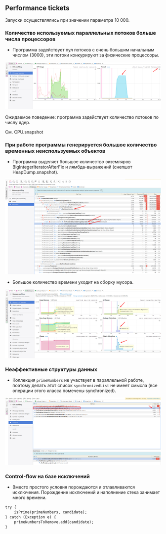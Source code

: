 ## Performance tickets

Запуски осуществлялись при значении параметра 10 000.

### Количество используемых параллельных потоков больше числа процессоров

- Программа задействует пул потоков с очень большим начальным числом (3000), эти потоки конкурируют за физические процессоры.

![Threads](Threads.png)

Ожидаемое поведение: программа задействует количество потоков по числу ядер.

См. CPU.snapshot

### При работе программы генерируется большое количество временных неиспользуемых объектов

- Программа выделяет большое количество экземляров BigIntegerIteratorAfterFix и лямбда-выражений (снепшот HeapDump.snapshot).

![Allocations](Allocations.png)

- Большое количество времени уходит на сборку мусора.

![GC](GC.png)

### Неэффективные структуры данных

- Коллекция `primeNumbers` не участвует в параллельной работе, поэтому делать этот список `synchronizedList` не имеет смысла (все операции этого класса помечены synchronized).

![CPU_hot_spot](CPU_hot_spot.png)

### Control-flow на базе исключений

- Вместо простого условия порождаются и отлавливаются исключения. Порождение исключений и наполнение стека занимает много времени.
```
try {
    isPrime(primeNumbers, candidate);
} catch (Exception e) {
    primeNumbersToRemove.add(candidate);
}
```